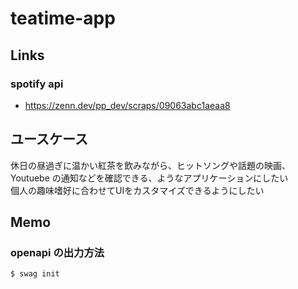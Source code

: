 # teatime-app
## Links
### spotify api
- https://zenn.dev/pp_dev/scraps/09063abc1aeaa8

## ユースケース
休日の昼過ぎに温かい紅茶を飲みながら、ヒットソングや話題の映画、Youtuebe の通知などを確認できる、ようなアプリケーションにしたい  
個人の趣味嗜好に合わせてUIをカスタマイズできるようにしたい

## Memo
### openapi の出力方法
`$ swag init`  
